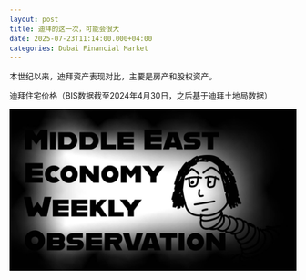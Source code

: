 ```yaml
---
layout: post
title: 迪拜的这一次，可能会很大
date: 2025-07-23T11:14:00.000+04:00
categories: Dubai Financial Market
---
```

本世纪以来，迪拜资产表现对比，主要是房产和股权资产。

迪拜住宅价格（BIS数据截至2024年4月30日，之后基于迪拜土地局数据）

![](/assets/images/uploads/middle-east-economy-weekly-observation-20250204-封面.jpg)
